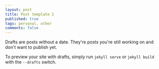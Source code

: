 ```yaml
---
layout: post
title: Post template 1
published: true
tags: personal, other
comments: false
---
```


Drafts are posts without a date. They're posts you're still working on and don't
want to publish yet.

To preview your site with drafts, simply run `jekyll serve` or `jekyll build`
with the `--drafts` switch.
